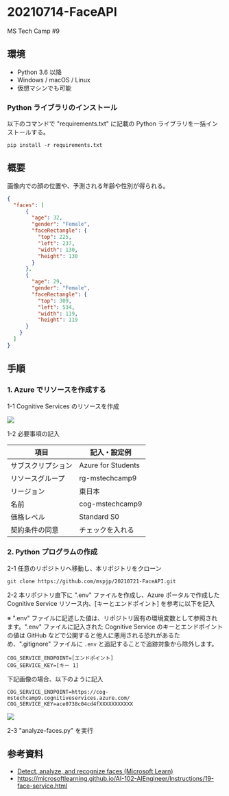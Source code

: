 # 20210714-FaceAPI
MS Tech Camp #9


## 環境

- Python 3.6 以降
- Windows / macOS / Linux
- 仮想マシンでも可能

### Python ライブラリのインストール

以下のコマンドで "requirements.txt" に記載の Python ライブラリを一括インストールする。
```
pip install -r requirements.txt
```

## 概要
画像内での顔の位置や、予測される年齢や性別が得られる。
```JSON
{
  "faces": [
      {
        "age": 32,
        "gender": "Female",
        "faceRectangle": {
          "top": 225,
          "left": 237,
          "width": 130,
          "height": 130
        }
      },
      {
        "age": 29,
        "gender": "Female",
        "faceRectangle": {
          "top": 309,
          "left": 534,
          "width": 119,
          "height": 119
      }
    }
  ]
}
```


## 手順

### 1. Azure でリソースを作成する

1-1 Cognitive Services のリソースを作成

![](https://user-images.githubusercontent.com/39784917/125489210-54a459f5-d036-4a59-a273-9b1829410a16.png)

1-2 必要事項の記入

|項目|記入・設定例|
|--|--|
|サブスクリプション|Azure for Students|
|リソースグループ|rg-mstechcamp9|
|リージョン|東日本|
|名前|cog-mstechcamp9|
|価格レベル|Standard S0|
|契約条件の同意|チェックを入れる|

### 2. Python プログラムの作成

2-1 任意のリポジトリへ移動し、本リポジトリをクローン
```
git clone https://github.com/mspjp/20210721-FaceAPI.git
```

2-2 本リポジトリ直下に ".env" ファイルを作成し、Azure ポータルで作成した Cognitive Service リソース内、[キーとエンドポイント] を参考に以下を記入

※ ".env" ファイルに記述した値は、リポジトリ固有の環境変数として参照されます。".env" ファイルに記入された Cognitive Service のキーとエンドポイントの値は GitHub などで公開すると他人に悪用される恐れがあるため、".gitignore" ファイルに `.env` と追記することで追跡対象から除外します。
```
COG_SERVICE_ENDPOINT=[エンドポイント]
COG_SERVICE_KEY=[キー 1]
```
下記画像の場合、以下のように記入
```
COG_SERVICE_ENDPOINT=https://cog-mstechcamp9.cognitiveservices.azure.com/
COG_SERVICE_KEY=ace0738c04cd4fXXXXXXXXXXX
```
![](https://user-images.githubusercontent.com/39784917/125547763-dff571ad-684d-455f-bfb7-19c766ad1e59.png)

2-3 "analyze-faces.py" を実行


## 参考資料
- [Detect, analyze, and recognize faces (Microsoft Learn)](https://docs.microsoft.com/learn/modules/detect-analyze-recognize-faces/)
- https://microsoftlearning.github.io/AI-102-AIEngineer/Instructions/19-face-service.html

